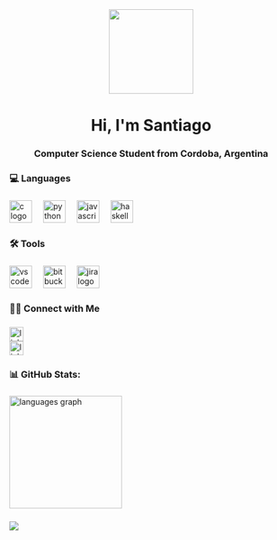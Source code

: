 <div align="center">
  <img height="150" src="https://media3.giphy.com/media/v1.Y2lkPTc5MGI3NjExNjBraDdmbjZlNno4bTAzdTMwYjJxcG45eWVmdWU3aGRpYWZldG44MyZlcD12MV9pbnRlcm5hbF9naWZfYnlfaWQmY3Q9Zw/qgQUggAC3Pfv687qPC/giphy.gif"  />
</div>

###

<h1 align="center">Hi, I'm Santiago</h1>

###

<h3 align="center">Computer Science Student from Cordoba, Argentina</h3>

###

<h3 align="left">💻  Languages</h3>

###

<div align="left">
  <img src="https://cdn.jsdelivr.net/gh/devicons/devicon/icons/c/c-original.svg" height="40" alt="c logo"  />
  <img width="12" />
  <img src="https://cdn.jsdelivr.net/gh/devicons/devicon/icons/python/python-original.svg" height="40" alt="python logo"  />
  <img width="12" />
  <img src="https://cdn.jsdelivr.net/gh/devicons/devicon/icons/javascript/javascript-original.svg" height="40" alt="javascript logo"  />
  <img width="12" />
  <img src="https://cdn.jsdelivr.net/gh/devicons/devicon/icons/haskell/haskell-original.svg" height="40" alt="haskell logo"  />
</div>

###

<h3 align="left">🛠 Tools</h3>

###

<div align="left">
  <img src="https://cdn.jsdelivr.net/gh/devicons/devicon/icons/vscode/vscode-original.svg" height="40" alt="vscode logo"  />
  <img width="12" />
  <img src="https://cdn.jsdelivr.net/gh/devicons/devicon/icons/bitbucket/bitbucket-original.svg" height="40" alt="bitbucket logo"  />
  <img width="12" />
  <img src="https://cdn.jsdelivr.net/gh/devicons/devicon/icons/jira/jira-original.svg" height="40" alt="jira logo"  />
</div>

###

<h3 align="left">🤝🏻  Connect with Me</h3>

###

<div align="left">
  <a href="https://www.linkedin.com/in/santiago-usaj/" target="_blank">
    <img src="https://img.shields.io/static/v1?message=LinkedIn&logo=linkedin&label=&color=0077B5&logoColor=white&labelColor=&style=for-the-badge" height="25" alt="linkedin logo"  />
  </a>
  <div align="left">
  <a href="https://santiagousaj-portfolio.netlify.app/" target="_blank">
    <img src="https://img.shields.io/static/v1?message=Portfolio&logo=linkedin&label=&color=0077B5&logoColor=white&labelColor=&style=for-the-badge" height="25" alt="linkedin logo"  />
  </a>
</div>
</div>

###

<h3 align="left">📊 GitHub Stats:</h3>

###

<div align="left">  
  <img src="https://github-readme-stats.vercel.app/api/top-langs?username=SantiagoUsaj&locale=en&hide_title=false&layout=compact&card_width=320&langs_count=8&theme=github_dark&hide_border=false&order=2" height="200" alt="languages graph"  />
</div>

###

<div align="left">
  <img src="https://visitor-badge.laobi.icu/badge?page_id=El-Yankee.El-Yankee&left_text=Visitors"  />
</div>

###
